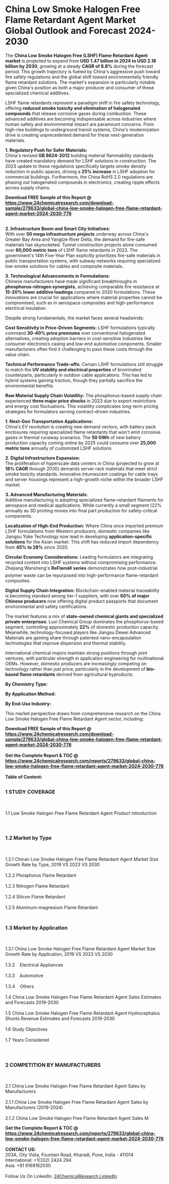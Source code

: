 <h1>China Low Smoke Halogen Free Flame Retardant Agent Market Global Outlook and Forecast 2024-2030</h1><p>The <strong>China Low Smoke Halogen Free (LSHF) Flame Retardant Agent market</strong> is projected to expand from <strong>USD 1.47 billion in 2024 to USD 2.18 billion by 2030</strong>, growing at a steady <strong>CAGR of 6.8%</strong> during the forecast period. This growth trajectory is fueled by China's aggressive push toward fire safety regulations and the global shift toward environmentally friendly flame retardant solutions. The market's expansion is particularly notable given China's position as both a major producer and consumer of these specialized chemical additives.</p><p>LSHF flame retardants represent a paradigm shift in fire safety technology, offering <strong>reduced smoke toxicity and elimination of halogenated compounds</strong> that release corrosive gases during combustion. These advanced additives are becoming indispensable across industries where human safety and environmental impact are paramount concerns. From high-rise buildings to underground transit systems, China's modernization drive is creating unprecedented demand for these next-generation materials.</p><p><strong>1. Regulatory Push for Safer Materials:</strong><br>
China's revised <strong>GB 8624-2012</strong> building material flammability standards have created mandatory demand for LSHF solutions in construction. The 2023 update to these regulations specifically targets smoke density reduction in public spaces, driving a <strong>25% increase</strong> in LSHF adoption for commercial buildings. Furthermore, the China RoHS 2.0 regulations are phasing out halogenated compounds in electronics, creating ripple effects across supply chains.</p><div><b>Download FREE Sample of this Report @ 
            <a href="https://www.24chemicalresearch.com/download-sample/279633/global-china-low-smoke-halogen-free-flame-retardant-agent-market-2024-2030-776">
            https://www.24chemicalresearch.com/download-sample/279633/global-china-low-smoke-halogen-free-flame-retardant-agent-market-2024-2030-776</a></b></div><br><p><strong>2. Infrastructure Boom and Smart City Initiatives:</strong><br>
With over <strong>50 mega infrastructure projects</strong> underway across China's Greater Bay Area and Yangtze River Delta, the demand for fire-safe materials has skyrocketed. Tunnel construction projects alone consumed over <strong>80,000 metric tons</strong> of LSHF flame retardants in 2023. The government's 14th Five-Year Plan explicitly prioritizes fire-safe materials in public transportation systems, with subway networks requiring specialized low-smoke solutions for cables and composite materials.</p><p><strong>3. Technological Advancements in Formulations:</strong><br>
Chinese manufacturers have made significant breakthroughs in <strong>phosphorus-nitrogen synergists</strong>, achieving comparable fire resistance at <strong>15-20% lower additive loadings</strong> compared to 2020 formulations. These innovations are crucial for applications where material properties cannot be compromised, such as in aerospace composites and high-performance electrical insulation.</p><p>Despite strong fundamentals, the market faces several headwinds:</p><p><strong>Cost Sensitivity in Price-Driven Segments:</strong> LSHF formulations typically command <strong>30-40% price premiums</strong> over conventional halogenated alternatives, creating adoption barriers in cost-sensitive industries like consumer electronics casing and low-end automotive components. Smaller manufacturers often find it challenging to pass these costs through the value chain.</p><p><strong>Technical Performance Trade-offs:</strong> Certain LSHF formulations still struggle to match the <strong>UV stability and electrical properties</strong> of brominated counterparts, particularly in outdoor cable applications. This has led to hybrid systems gaining traction, though they partially sacrifice the environmental benefits.</p><p><strong>Raw Material Supply Chain Volatility:</strong> The phosphorus-based supply chain experienced <strong>three major price shocks</strong> in 2023 due to export restrictions and energy cost fluctuations. This volatility complicates long-term pricing strategies for formulators serving contract-driven industries.</p><p><strong>1. Next-Gen Transportation Applications:</strong><br>
China's EV revolution is creating new demand vectors, with battery pack enclosures requiring specialized flame retardants that won't emit corrosive gases in thermal runaway scenarios. The <strong>50 GWh</strong> of new battery production capacity coming online by 2025 could consume over <strong>25,000 metric tons</strong> annually of customized LSHF solutions.</p><p><strong>2. Digital Infrastructure Expansion:</strong><br>
The proliferation of hyperscale data centers in China (projected to grow at <strong>18% CAGR</strong> through 2030) demands server rack materials that meet strict smoke toxicity standards. Innovative intumescent coatings for cable trays and server housings represent a high-growth niche within the broader LSHF market.</p><p><strong>3. Advanced Manufacturing Materials:</strong><br>
Additive manufacturing is adopting specialized flame-retardant filaments for aerospace and medical applications. While currently a small segment (22% annually as 3D printing moves into final part production for safety-critical components.</p><p><strong>Localization of High-End Production:</strong> Where China once imported premium LSHF formulations from Western producers, domestic companies like Jiangsu Yoke Technology now lead in developing <strong>application-specific solutions</strong> for the Asian market. This shift has reduced import dependency from <strong>45% to 28%</strong> since 2020.</p><p><strong>Circular Economy Considerations:</strong> Leading formulators are integrating recycled content into LSHF systems without compromising performance. Zhejiang Wansheng's <strong>ReFlamâ¢ series</strong> demonstrates how post-industrial polymer waste can be repurposed into high-performance flame-retardant composites.</p><p><strong>Digital Supply Chain Integration:</strong> Blockchain-enabled material traceability is becoming standard among tier-1 suppliers, with over <strong>60% of major Chinese producers</strong> now offering digital product passports that document environmental and safety certifications.</p><p>The market features a mix of <strong>state-owned chemical giants and specialized private enterprises</strong>. Luxi Chemical Group dominates the phosphorus-based segment, controlling approximately <strong>22%</strong> of domestic production capacity. Meanwhile, technology-focused players like Jiangsu Dewei Advanced Materials are gaining share through patented nano-encapsulation technologies that improve dispersion and thermal stability.</p><p>International chemical majors maintain strong positions through joint ventures, with particular strength in application engineering for multinational OEMs. However, domestic producers are increasingly competing on technology rather than just price, particularly in the development of <strong>bio-based flame retardants</strong> derived from agricultural byproducts.</p><p><strong>By Chemistry Type:</strong></p><p><strong>By Application Method:</strong></p><p><strong>By End-Use Industry:</strong></p><p>This market perspective draws from comprehensive research on the China Low Smoke Halogen Free Flame Retardant Agent sector, including:</p><div><b>Download FREE Sample of this Report @ 
            <a href="https://www.24chemicalresearch.com/download-sample/279633/global-china-low-smoke-halogen-free-flame-retardant-agent-market-2024-2030-776">
            https://www.24chemicalresearch.com/download-sample/279633/global-china-low-smoke-halogen-free-flame-retardant-agent-market-2024-2030-776</a></b></div><br><div><b>Get the Complete Report & TOC @ 
            <a href="https://www.24chemicalresearch.com/reports/279633/global-china-low-smoke-halogen-free-flame-retardant-agent-market-2024-2030-776">
            https://www.24chemicalresearch.com/reports/279633/global-china-low-smoke-halogen-free-flame-retardant-agent-market-2024-2030-776</a></b></div><br>
            <b>Table of Content:</b><p><h2><span style="font-size:16px"><strong>1 STUDY COVERAGE</strong></span></h2><br />
<p>1.1 Low Smoke Halogen Free Flame Retardant Agent Product Introduction</p><br />
<h2><span style="font-size:16px"><strong>1.2 Market by Type</strong></span></h2><br />
<p>1.2.1 Chinan Low Smoke Halogen Free Flame Retardant Agent Market Size Growth Rate by Type, 2019 VS 2023 VS 2030<br /><br />
1.2.2 Phosphorus Flame Retardant&nbsp;&nbsp; &nbsp;<br /><br />
1.2.3 Nitrogen Flame Retardant<br /><br />
1.2.4 Silicon Flame Retardant<br /><br />
1.2.5 Aluminum-magnesium Flame Retardant<br /><br />
<h2><span style="font-size:16px"><strong>1.3 Market by Application</strong></span></h2><br />
<p>1.3.1 China Low Smoke Halogen Free Flame Retardant Agent Market Size Growth Rate by Application, 2019 VS 2023 VS 2030<br /><br />
1.3.2&nbsp;&nbsp; &nbsp;Electrical Appliances<br /><br />
1.3.3&nbsp;&nbsp; &nbsp;Automotive<br /><br />
1.3.4&nbsp;&nbsp; &nbsp;Others<br /><br />
1.4 China Low Smoke Halogen Free Flame Retardant Agent Sales Estimates and Forecasts 2019-2030<br /><br />
1.5 China Low Smoke Halogen Free Flame Retardant Agent Hydrocephalus Shunts Revenue Estimates and Forecasts 2019-2030<br /><br />
1.6 Study Objectives<br /><br />
1.7 Years Considered</p><br />
<h2><span style="font-size:16px"><strong>2 COMPETITION BY MANUFACTURERS</strong></span></h2><br />
<p>2.1 China Low Smoke Halogen Free Flame Retardant Agent Sales by Manufacturers<br /><br />
2.1.1 China Low Smoke Halogen Free Flame Retardant Agent Sales by Manufacturers (2019-2024)<br /><br />
2.1.2 China Low Smoke Halogen Free Flame Retardant Agent Sales M</p><div><b>Get the Complete Report & TOC @ 
            <a href="https://www.24chemicalresearch.com/reports/279633/global-china-low-smoke-halogen-free-flame-retardant-agent-market-2024-2030-776">
            https://www.24chemicalresearch.com/reports/279633/global-china-low-smoke-halogen-free-flame-retardant-agent-market-2024-2030-776</a></b></div><br><b>CONTACT US:</b><br>
            203A, City Vista, Fountain Road, Kharadi, Pune, India - 411014<br>
            International: +1(332) 2424 294<br>
            Asia: +91 9169162030 <br><br>
            Follow Us On LinkedIn: <a href="https://www.linkedin.com/company/24chemicalresearch/">24ChemicalResearch LinkedIn</a>